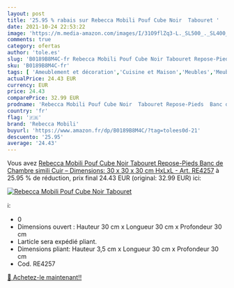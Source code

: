 ```yaml
---
layout: post
title: '25.95 % rabais sur Rebecca Mobili Pouf Cube Noir  Tabouret '
date: 2021-10-24 22:53:22
image: 'https://m.media-amazon.com/images/I/31O9flZq3-L._SL500_._SL400_.jpg'
comments: true
category: ofertas
author: 'tole.es'
slug: 'B0189B8M4C-fr Rebecca Mobili Pouf Cube Noir Tabouret Repose-Pieds Banc...'
sku: 'B0189B8M4C-fr'
tags: [ 'Ameublement et décoration','Cuisine et Maison','Meubles','Meubles de salon','Repose-pieds de salon','Tabourets de salon','rebecca mobili', ]
actualPrice: 24.43 EUR
currency: EUR
price: 24.43
comparePrice: 32.99 EUR
prodname: 'Rebecca Mobili Pouf Cube Noir  Tabouret Repose-Pieds  Banc de Chambre  simili Cuir – Dimensions: 30 x 30 x 30 cm  HxLxL  - Art. RE4257'
country: 'fr'
flag: '🇫🇷'
brand: 'Rebecca Mobili'
buyurl: 'https://www.amazon.fr/dp/B0189B8M4C/?tag=tolees0d-21'
descuento: '25.95'
average: '24.43'
---
```


Vous avez [Rebecca Mobili Pouf Cube Noir  Tabouret Repose-Pieds  Banc de Chambre  simili Cuir – Dimensions: 30 x 30 x 30 cm  HxLxL  - Art. RE4257](https://www.amazon.fr/dp/B0189B8M4C/?tag=tolees0d-21)  à  25.95 % de réduction, prix final  24.43 EUR (original: 32.99 EUR) ici:

[![Rebecca Mobili Pouf Cube Noir  Tabouret ](https://m.media-amazon.com/images/I/31O9flZq3-L._SL500_._SL400_.jpg)](https://www.amazon.fr/dp/B0189B8M4C/?tag=tolees0d-21)

ℹ️:

- 0
- Dimensions ouvert : Hauteur 30 cm x Longueur 30 cm x Profondeur 30 cm
- Larticle sera expédié pliant.
- Dimensions pliant: Hauteur 3,5 cm x Longueur 30 cm x Profondeur 30 cm
- Cod. RE4257

[🛒 Achetez-le maintenant!!](https://www.amazon.fr/dp/B0189B8M4C/?tag=tolees0d-21)
